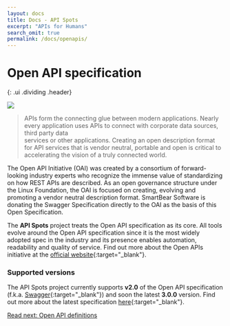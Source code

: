 ```yaml
---
layout: docs
title: Docs - API Spots
excerpt: "APIs for Humans"
search_omit: true
permalink: /docs/openapis/
---
```



# Open API specification
{: .ui .dividing .header}

<a href="https://www.openapis.org/" target="_blank" class="ui fluid image">
  <img src="https://www.openapis.org/wp-content/uploads/sites/3/2016/10/OpenAPI_Pantone.png">
</a>

>  APIs form the connecting glue between modern applications. Nearly every application uses APIs to connect with corporate data sources, third party data    
   services or other applications. Creating an open description format for API services that is vendor
   neutral, portable and open is critical to accelerating the vision of a truly connected world.

The Open API Initiative (OAI) was created by a consortium of forward-looking industry experts who recognize the immense value of standardizing on how REST APIs are described. As an open governance structure under the Linux Foundation, the OAI is focused on creating, evolving and promoting a vendor neutral description format. SmartBear Software is donating the Swagger Specification directly to the OAI as the basis of this Open Specification.

The **API Spots** project treats the Open API specification as its core.  All tools evolve around the Open API specification since it
is the most widely adopted spec in the industry and its presence enables automation, readability and quality of service.
Find out more about the Open APIs initiative at the [official website](https://www.openapis.org/){:target="_blank"}.

### Supported versions

The API Spots project currently supports **v2.0** of the Open API specification (f.k.a. [Swagger](https://swagger.io){:target="_blank"})
and soon the latest **3.0.0** version.  Find out more about the latest specification [here](https://swagger.io/specification){:target="_blank"}.

<a class="ui large basic primary button fluid" href="/docs/openapis/definitions/">
  Read next: Open API definitions
  <i class="right chevron icon"></i>
</a>
